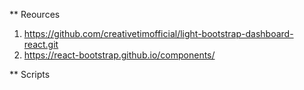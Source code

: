 
** Reources
1. https://github.com/creativetimofficial/light-bootstrap-dashboard-react.git
2. https://react-bootstrap.github.io/components/

** Scripts
